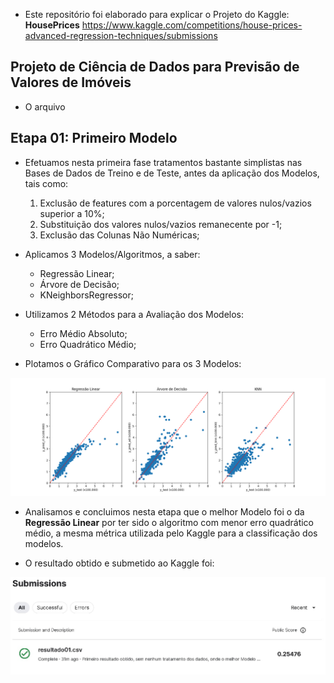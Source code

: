 - Este repositório foi elaborado para explicar o Projeto do Kaggle: **HousePrices**
https://www.kaggle.com/competitions/house-prices-advanced-regression-techniques/submissions

## Projeto de Ciência de Dados para Previsão de Valores de Imóveis

- O arquivo 

## Etapa 01: Primeiro Modelo
- Efetuamos nesta primeira fase tratamentos bastante simplistas nas Bases de Dados de Treino e de Teste, antes da aplicação dos Modelos, tais como:
  1) Exclusão de features com a porcentagem de valores nulos/vazios superior a 10%;
  2) Substituição dos valores nulos/vazios remanecente por -1;
  3) Exclusão das Colunas Não Numéricas;
 
- Aplicamos 3 Modelos/Algoritmos, a saber:
    - Regressão Linear;
    - Árvore de Decisão;
    - KNeighborsRegressor;

- Utilizamos 2 Métodos para a Avaliação dos Modelos:
    - Erro Médio Absoluto;
    - Erro Quadrático Médio;

- Plotamos o Gráfico Comparativo para os 3 Modelos:
<img src="https://github.com/amaurigeraldes/HousePrices/blob/main/imagens/graficos_modelos_previsao.png">

- Analisamos e concluimos nesta etapa que o melhor Modelo foi o da **Regressão Linear** por ter sido o algoritmo com menor erro quadrático médio, a mesma métrica utilizada pelo Kaggle para a classificação dos modelos.

- O resultado obtido e submetido ao Kaggle foi:
<img src="https://github.com/amaurigeraldes/HousePrices/blob/main/imagens/Resultado_Kaggle_HousePrices_01.jpg">


